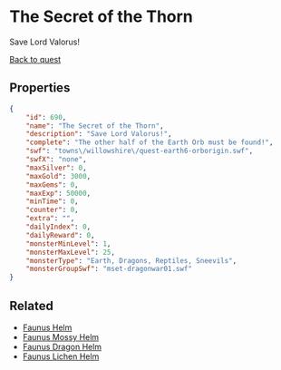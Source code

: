 # The Secret of the Thorn

Save Lord Valorus!

[Back to quest](../quests.md)

## Properties

```json
{
    "id": 690,
    "name": "The Secret of the Thorn",
    "description": "Save Lord Valorus!",
    "complete": "The other half of the Earth Orb must be found!",
    "swf": "towns\/willowshire\/quest-earth6-orborigin.swf",
    "swfX": "none",
    "maxSilver": 0,
    "maxGold": 3000,
    "maxGems": 0,
    "maxExp": 50000,
    "minTime": 0,
    "counter": 0,
    "extra": "",
    "dailyIndex": 0,
    "dailyReward": 0,
    "monsterMinLevel": 1,
    "monsterMaxLevel": 25,
    "monsterType": "Earth, Dragons, Reptiles, Sneevils",
    "monsterGroupSwf": "mset-dragonwar01.swf"
}
```

## Related

- [Faunus Helm](../items/4546-faunus-helm.md)
- [Faunus Mossy Helm](../items/4547-faunus-mossy-helm.md)
- [Faunus Dragon Helm](../items/4548-faunus-dragon-helm.md)
- [Faunus Lichen Helm](../items/4549-faunus-lichen-helm.md)

